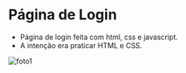 # Página de Login
- Página de login feita com html, css e javascript.
- A intenção era praticar HTML e CSS.

![foto1](https://user-images.githubusercontent.com/64646796/171022846-f0501201-9619-4f16-acc4-3418ad6640c9.png)
